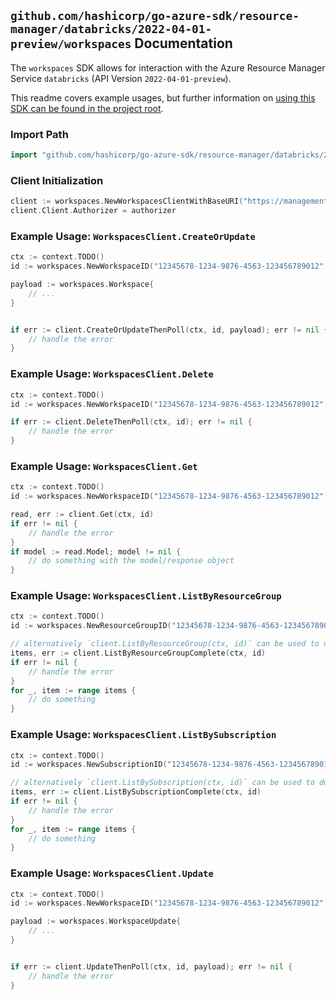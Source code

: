
## `github.com/hashicorp/go-azure-sdk/resource-manager/databricks/2022-04-01-preview/workspaces` Documentation

The `workspaces` SDK allows for interaction with the Azure Resource Manager Service `databricks` (API Version `2022-04-01-preview`).

This readme covers example usages, but further information on [using this SDK can be found in the project root](https://github.com/hashicorp/go-azure-sdk/tree/main/docs).

### Import Path

```go
import "github.com/hashicorp/go-azure-sdk/resource-manager/databricks/2022-04-01-preview/workspaces"
```


### Client Initialization

```go
client := workspaces.NewWorkspacesClientWithBaseURI("https://management.azure.com")
client.Client.Authorizer = authorizer
```


### Example Usage: `WorkspacesClient.CreateOrUpdate`

```go
ctx := context.TODO()
id := workspaces.NewWorkspaceID("12345678-1234-9876-4563-123456789012", "example-resource-group", "workspaceValue")

payload := workspaces.Workspace{
	// ...
}


if err := client.CreateOrUpdateThenPoll(ctx, id, payload); err != nil {
	// handle the error
}
```


### Example Usage: `WorkspacesClient.Delete`

```go
ctx := context.TODO()
id := workspaces.NewWorkspaceID("12345678-1234-9876-4563-123456789012", "example-resource-group", "workspaceValue")

if err := client.DeleteThenPoll(ctx, id); err != nil {
	// handle the error
}
```


### Example Usage: `WorkspacesClient.Get`

```go
ctx := context.TODO()
id := workspaces.NewWorkspaceID("12345678-1234-9876-4563-123456789012", "example-resource-group", "workspaceValue")

read, err := client.Get(ctx, id)
if err != nil {
	// handle the error
}
if model := read.Model; model != nil {
	// do something with the model/response object
}
```


### Example Usage: `WorkspacesClient.ListByResourceGroup`

```go
ctx := context.TODO()
id := workspaces.NewResourceGroupID("12345678-1234-9876-4563-123456789012", "example-resource-group")

// alternatively `client.ListByResourceGroup(ctx, id)` can be used to do batched pagination
items, err := client.ListByResourceGroupComplete(ctx, id)
if err != nil {
	// handle the error
}
for _, item := range items {
	// do something
}
```


### Example Usage: `WorkspacesClient.ListBySubscription`

```go
ctx := context.TODO()
id := workspaces.NewSubscriptionID("12345678-1234-9876-4563-123456789012")

// alternatively `client.ListBySubscription(ctx, id)` can be used to do batched pagination
items, err := client.ListBySubscriptionComplete(ctx, id)
if err != nil {
	// handle the error
}
for _, item := range items {
	// do something
}
```


### Example Usage: `WorkspacesClient.Update`

```go
ctx := context.TODO()
id := workspaces.NewWorkspaceID("12345678-1234-9876-4563-123456789012", "example-resource-group", "workspaceValue")

payload := workspaces.WorkspaceUpdate{
	// ...
}


if err := client.UpdateThenPoll(ctx, id, payload); err != nil {
	// handle the error
}
```
